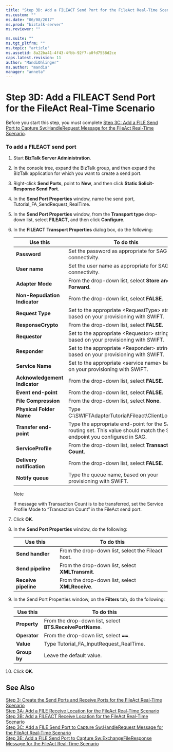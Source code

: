 ```yaml
---
title: "Step 3D: Add a FILEACT Send Port for the FileAct Real-Time Scenario | Microsoft Docs"
ms.custom: ""
ms.date: "06/08/2017"
ms.prod: "biztalk-server"
ms.reviewer: ""

ms.suite: ""
ms.tgt_pltfrm: ""
ms.topic: "article"
ms.assetid: 8a22ba41-4f43-4fbb-92f7-a0fd7558d2ce
caps.latest.revision: 11
author: "MandiOhlinger"
ms.author: "mandia"
manager: "anneta"
---
```

# Step 3D: Add a FILEACT Send Port for the FileAct Real-Time Scenario
Before you start this step, you must complete [Step 3C: Add a FILE Send Port to Capture Sw:HandleRequest Message for the FileAct Real-Time Scenario](../../adapters-and-accelerators/fileact-interact/step-3c-add-file-send-port-to-get-sw-handlerequest-message-for-fileact.md).  
  
### To add a FILEACT send port  
  
1.  Start **BizTalk Server Administration**.  
  
2.  In the console tree, expand the BizTalk group, and then expand the BizTalk application for which you want to create a send port.  
  
3.  Right-click **Send Ports**, point to **New**, and then click **Static Solicit-Response Send Port**.  
  
4.  In the **Send Port Properties** window, name the send port, Tutorial_FA_SendRequest_RealTime.  
  
5.  In the **Send Port Properties** window, from the **Transport type** drop-down list, select **FILEACT**, and then click **Configure**.  
  
6.  In the **FILEACT Transport Properties** dialog box, do the following:  
  
    |**Use this**|**To do this**|  
    |------------------|--------------------|  
    |**Password**|Set the password as appropriate for SAG connectivity.|  
    |**User name**|Set the user name as appropriate for SAG connectivity.|  
    |**Adapter Mode**|From the drop-down list, select **Store and Forward**.|  
    |**Non-Repudiation Indicator**|From the drop-down list, select **FALSE**.|  
    |**Request Type**|Set to the appropriate \<RequestType> string, based on your provisioning with SWIFT.|  
    |**ResponseCrypto**|From the drop-down list, select **FALSE**.|  
    |**Requestor**|Set to the appropriate \<Requestor> string, based on your provisioning with SWIFT.|  
    |**Responder**|Set to the appropriate \<Responder> string based on your provisioning with SWIFT.|  
    |**Service Name**|Set to the appropriate \<service name> based on your provisioning with SWIFT.|  
    |**Acknowledgement Indicator**|From the drop-down list, select **FALSE**.|  
    |**Event end-point**|From the drop-down list, select **FALSE**.|  
    |**File Compression**|From the drop-down list, select **None**.|  
    |**Physical Folder Name**|Type C:\SWIFTAdapterTutorial\Fileact\ClientLocation.|  
    |**Transfer end-point**|Type the appropriate end-point for the SAG routing set. This value should match the SnL endpoint you configured in SAG.|  
    |**ServiceProfile**|From the drop-down list, select **Transaction Count**.|  
    |**Delivery notification**|From the drop-down list, select **FALSE**.|  
    |**Notify queue**|Type the queue name, based on your provisioning with SWIFT.|  
  
    > [!NOTE]
    >  If message with Transaction Count is to be transferred, set the Service Profile Mode to “Transaction Count” in the FileAct send port.  
  
7.  Click **OK**.  
  
8.  In the **Send Port Properties** window, do the following:  
  
    |**Use this**|**To do this**|  
    |------------------|--------------------|  
    |**Send handler**|From the drop-down list, select the Fileact host.|  
    |**Send pipeline**|From the drop-down list, select **XMLTransmit**.|  
    |**Receive pipeline**|From the drop-down list, select **XMLReceive**.|  
  
9. In the Send Port Properties window, on the **Filters** tab, do the following:  
  
    |**Use this**|**To do this**|  
    |------------------|--------------------|  
    |**Property**|From the drop-down list, select **BTS.ReceivePortName**.|  
    |**Operator**|From the drop-down list, select **==**.|  
    |**Value**|Type Tutorial_FA_InputRequest_RealTime.|  
    |**Group by**|Leave the default value.|  
  
10. Click **OK**.  
  
## See Also  
 [Step 3: Create the Send Ports and Receive Ports for the FileAct Real-Time Scenario](../../adapters-and-accelerators/fileact-interact/step-3-create-the-send-ports-and-receive-ports-for-fileact-real-time-scenario.md)   
 [Step 3A: Add a FILE Receive Location for the FileAct Real-Time Scenario](../../adapters-and-accelerators/fileact-interact/step-3a-add-a-file-receive-location-for-the-fileact-real-time-scenario.md)   
 [Step 3B: Add a FILEACT Receive Location for the FileAct Real-Time Scenario](../../adapters-and-accelerators/fileact-interact/step-3b-add-a-fileact-receive-location-for-the-fileact-real-time-scenario.md)   
 [Step 3C: Add a FILE Send Port to Capture Sw:HandleRequest Message for the FileAct Real-Time Scenario](../../adapters-and-accelerators/fileact-interact/step-3c-add-file-send-port-to-get-sw-handlerequest-message-for-fileact.md)   
 [Step 3E: Add a FILE Send Port to Capture Sw:ExchangeFileResponse Message for the FileAct Real-Time Scenario](../../adapters-and-accelerators/fileact-interact/step-3e-add-file-send-port-to-get-sw-exchangefileresponse-message-for-fileact.md)